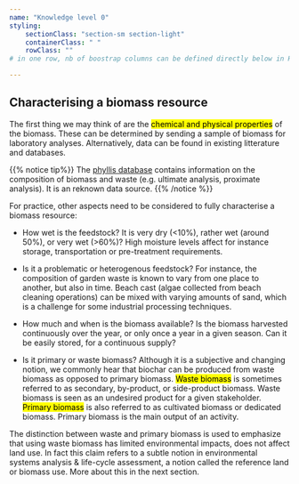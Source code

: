 ```yaml
---
name: "Knowledge level 0"
styling:
    sectionClass: "section-sm section-light"
    containerClass: " "
    rowClass: ""
# in one row, nb of boostrap columns can be defined directly below in HTML

---
```


<div class="col-md-12 text-left">

## **Characterising a biomass resource**

The first thing we may think of are the <mark>chemical and physical properties</mark> of the biomass. These can be determined by sending a sample of biomass for laboratory analyses. Alternatively, data can be found in existing litterature and databases.

{{% notice tip%}}
The <a href="https://phyllis.nl/" target="_blank">phyllis database</a> contains information on the composition of biomass and waste (e.g. ultimate analysis, proximate analysis). It is an reknown data source.
{{% /notice %}} 

For practice, other aspects need to be considered to fully characterise a biomass resource: 
- How wet is the feedstock? It is very dry (<10%), rather wet (around 50%), or very wet (>60%)? High moisture levels affect for instance storage, transportation or pre-treatment requirements.

- Is it a problematic or heterogenous feedstock? For instance, the composition of garden waste is known to vary from one place to another, but also in time. Beach cast (algae collected from beach cleaning operations) can be mixed with varying amounts of sand, which is a challenge for some industrial processing techniques. 

- How much and when is the biomass available? Is the biomass harvested continuously over the year, or only once a year in a given season. Can it be easily stored, for a continuous supply?

- Is it primary or waste biomass? Although it is a subjective and changing notion, we commonly hear that biochar can be produced from waste biomass as opposed to primary biomass. <mark>Waste biomass</mark> is sometimes referred to as secondary, by-product, or side-product biomass. Waste biomass is seen as an undesired product for a given stakeholder. <mark>Primary biomass</mark> is also referred to as cultivated biomass or dedicated biomass. Primary biomass is the main output of an activity.

The distinction between waste and primary biomass is used to emphasize that using waste biomass has limited environmental impacts, does not affect land use. In fact this claim refers to a subtle notion in environmental systems analysis & life-cycle assessment, a notion called the reference land or biomass use. More about this in the next section.




</div>


